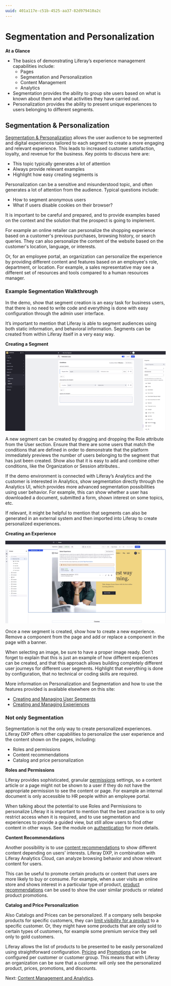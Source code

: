 ```yaml
---
uuid: 401a117e-c51b-4525-aa37-82d979410a2c
---
```


# Segmentation and Personalization

**At a Glance**

* The basics of demonstrating Liferay’s experience management capabilities include:
    * Pages
    * Segmentation and Personalization
    * Content Management
    * Analytics
* Segmentation provides the ability to group site users based on what is known about them and what activities they have carried out.
* Personalization provides the ability to present unique experiences to users belonging to different segments.

## Segmentation & Personalization

[Segmentation & Personalization](https://learn.liferay.com/web/guest/w/dxp/site-building/personalizing-site-experience) allows the user audience to be segmented and digital experiences tailored to each segment to create a more engaging and relevant experience. This leads to increased customer satisfaction, loyalty, and revenue for the business. Key points to discuss here are:

* This topic typically generates a lot of attention
* Always provide relevant examples
* Highlight how easy creating segments is

Personalization can be a sensitive and misunderstood topic, and often generates a lot of attention from the audience. Typical questions include:

* How to segment anonymous users
* What if users disable cookies on their browser?

It is important to be careful and prepared, and to provide examples based on the context and the solution that the prospect is going to implement.

For example an online retailer can personalize the shopping experience based on a customer's previous purchases, browsing history, or search queries. They can also personalize the content of the website based on the customer's location, language, or interests.

Or, for an employee portal, an organization can personalize the experience by providing different content and features based on an employee's role, department, or location. For example, a sales representative may see a different set of resources and tools compared to a human resources manager.

### Example Segmentation Walkthrough

In the demo, show that segment creation is an easy task for business users, that there is no need to write code and everything is done with easy configuration through the admin user interface.

It’s important to mention that Liferay is able to segment audiences using both static information, and behavioral information. Segments can be created from within Liferay itself in a very easy way.

**Creating a Segment**

![Liferay allows users to create new segments by dragging and dropping any number of attributes that describe users and their activities.](./segmentation-personalization/images/01.png)

A new segment can be created by dragging and dropping the Role attribute from the User section. Ensure that there are some users that match the conditions that are defined in order to demonstrate that the platform immediately previews the number of users belonging to the segment that has just been created. Show also that it is easy to add and combine other conditions, like the Organization or Session attributes..

If the demo environment is connected with Liferay’s Analytics and the customer is interested in Analytics, show segmentation directly through the Analytics UI, which provides more advanced segmentation possibilities using user behavior. For example, this can show whether a user has downloaded a document, submitted a form, shown interest on some topics, etc.

If relevant, it might be helpful to mention that segments can also be generated in an external system and then imported into Liferay to create personalized experiences.

**Creating an Experience**

![alt_text](./segmentation-personalization/images/02.png)

Once a new segment is created, show how to create a new experience. Remove a component from the page and add or replace a component in the page with a banner.

When selecting an image, be sure to have a proper image ready. Don’t forget to explain that this is just an example of how different experiences can be created, and that this approach allows building completely different user journeys for different user segments. Highlight that everything is done by configuration, that no technical or coding skills are required.

More information on Personalization and Segmentation and how to use the features provided is available elsewhere on this site:

* [Creating and Managing User Segments](https://learn.liferay.com/dxp/latest/en/site-building/personalizing-site-experience/segmentation/creating-and-managing-user-segments.html)
* [Creating and Managing Experiences](https://learn.liferay.com/dxp/latest/en/site-building/personalizing-site-experience/experience-personalization/creating-and-managing-experiences.html)

### Not only Segmentation

Segmentation is not the only way to create personalized experiences. Liferay DXP offers other capabilities to personalize the user experience and the content shown on the pages, including:

* Roles and permissions
* Content recommendations
* Catalog and price personalization

**Roles and Permissions**

Liferay provides sophisticated, granular [permissions](https://learn.liferay.com/web/guest/w/dxp/users-and-permissions/roles-and-permissions) settings, so a content article or a page might not be shown to a user if they do not have the appropriate permission to see the content or page. For example an internal document is only accessible to HR people within an employee portal.

When talking about the potential to use Roles and Permissions to personalize Liferay it is important to mention that the best practice is to only restrict access when it is required, and to use segmentation and experiences to provide a guided view, but still allow users to find other content in other ways. See the module on [authentication](./liferay-authentiation.md) for more details.

**Content Recommendations**

Another possibility is to use [content recommendations](https://learn.liferay.com/web/guest/w/dxp/site-building/personalizing-site-experience/experience-personalization/understanding-content-recommendations) to show different content depending on users’ interests. Liferay DXP, in combination with Liferay Analytics Cloud, can analyze browsing behavior and show relevant content for users. 

This can be useful to promote certain products or content that users are more likely to buy or consume. For example, when a user visits an online store and shows interest in a particular type of product, [product recommendations](https://learn.liferay.com/en/w/commerce/pricing/promoting-products/product-recommendations) can be used to show the user similar products or related product promotions.

**Catalog and Price Personalization**

Also Catalogs and Prices can be personalized. If a company sells bespoke products for specific customers, they can [limit visibility for a product](https://learn.liferay.com/en/w/commerce/product-management/creating-and-managing-products/products/configuring-product-visibility-using-account-groups) to a specific customer. Or, they might have some products that are only sold to certain types of customers, for example some premium service they sell only to gold customers. 

Liferay allows the list of products to be presented to be easily personalized using straightforward configuration. [Pricing](https://learn.liferay.com/commerce/latest/en/pricing/creating-a-price-list.html) and [Promotions](https://learn.liferay.com/commerce/latest/en/pricing/promoting-products/creating-a-promotion.html) can be configured per customer or customer group. This means that with Liferay an organization can be sure that a customer will only see the personalized product, prices, promotions, and discounts.

Next: [Content Management and Analytics](./content-management-analytics.md).

